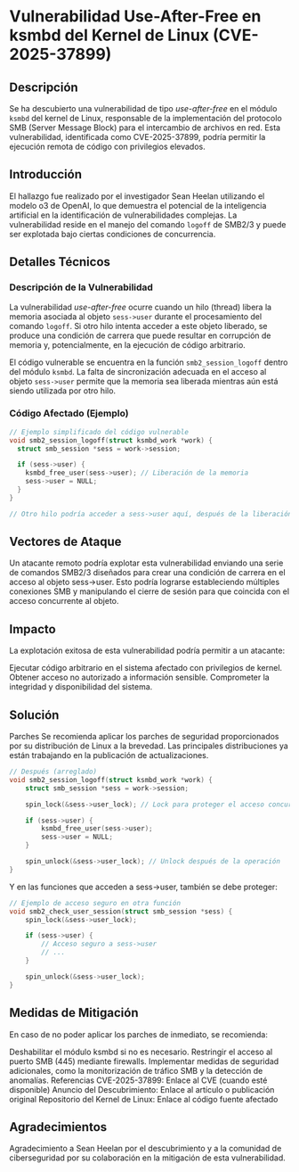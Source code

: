 # Vulnerabilidad Use-After-Free en ksmbd del Kernel de Linux (CVE-2025-37899)

## Descripción

Se ha descubierto una vulnerabilidad de tipo *use-after-free* en el módulo `ksmbd` del kernel de Linux, responsable de la implementación del protocolo SMB (Server Message Block) para el intercambio de archivos en red. Esta vulnerabilidad, identificada como CVE-2025-37899, podría permitir la ejecución remota de código con privilegios elevados.

## Introducción

El hallazgo fue realizado por el investigador Sean Heelan utilizando el modelo o3 de OpenAI, lo que demuestra el potencial de la inteligencia artificial en la identificación de vulnerabilidades complejas. La vulnerabilidad reside en el manejo del comando `logoff` de SMB2/3 y puede ser explotada bajo ciertas condiciones de concurrencia.

## Detalles Técnicos

### Descripción de la Vulnerabilidad

La vulnerabilidad *use-after-free* ocurre cuando un hilo (thread) libera la memoria asociada al objeto `sess->user` durante el procesamiento del comando `logoff`. Si otro hilo intenta acceder a este objeto liberado, se produce una condición de carrera que puede resultar en corrupción de memoria y, potencialmente, en la ejecución de código arbitrario.

El código vulnerable se encuentra en la función `smb2_session_logoff` dentro del módulo `ksmbd`. La falta de sincronización adecuada en el acceso al objeto `sess->user` permite que la memoria sea liberada mientras aún está siendo utilizada por otro hilo.

### Código Afectado (Ejemplo)

```c
// Ejemplo simplificado del código vulnerable
void smb2_session_logoff(struct ksmbd_work *work) {
  struct smb_session *sess = work->session;

  if (sess->user) {
    ksmbd_free_user(sess->user); // Liberación de la memoria
    sess->user = NULL;
  }
}

// Otro hilo podría acceder a sess->user aquí, después de la liberación
```

## Vectores de Ataque
Un atacante remoto podría explotar esta vulnerabilidad enviando una serie de comandos SMB2/3 diseñados para crear una condición de carrera en el acceso al objeto sess->user. Esto podría lograrse estableciendo múltiples conexiones SMB y manipulando el cierre de sesión para que coincida con el acceso concurrente al objeto.

## Impacto
La explotación exitosa de esta vulnerabilidad podría permitir a un atacante:

Ejecutar código arbitrario en el sistema afectado con privilegios de kernel.
Obtener acceso no autorizado a información sensible.
Comprometer la integridad y disponibilidad del sistema.

## Solución
Parches
Se recomienda aplicar los parches de seguridad proporcionados por su distribución de Linux a la brevedad. Las principales distribuciones ya están trabajando en la publicación de actualizaciones.

```c
// Después (arreglado)
void smb2_session_logoff(struct ksmbd_work *work) {
    struct smb_session *sess = work->session;

    spin_lock(&sess->user_lock); // Lock para proteger el acceso concurrente

    if (sess->user) {
        ksmbd_free_user(sess->user);
        sess->user = NULL;
    }

    spin_unlock(&sess->user_lock); // Unlock después de la operación
}
```
Y en las funciones que acceden a sess->user, también se debe proteger:

```c
// Ejemplo de acceso seguro en otra función
void smb2_check_user_session(struct smb_session *sess) {
    spin_lock(&sess->user_lock);

    if (sess->user) {
        // Acceso seguro a sess->user
        // ...
    }

    spin_unlock(&sess->user_lock);
}
```


## Medidas de Mitigación
En caso de no poder aplicar los parches de inmediato, se recomienda:

Deshabilitar el módulo ksmbd si no es necesario.
Restringir el acceso al puerto SMB (445) mediante firewalls.
Implementar medidas de seguridad adicionales, como la monitorización de tráfico SMB y la detección de anomalías.
Referencias
CVE-2025-37899: Enlace al CVE (cuando esté disponible)
Anuncio del Descubrimiento: Enlace al artículo o publicación original
Repositorio del Kernel de Linux: Enlace al código fuente afectado

## Agradecimientos
Agradecimiento a Sean Heelan por el descubrimiento y a la comunidad de ciberseguridad por su colaboración en la mitigación de esta vulnerabilidad.

